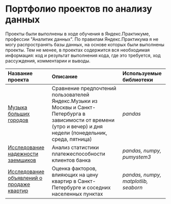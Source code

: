 # Портфолио проектов по анализу данных

Проекты были выполнены в ходе обучения в Яндекс.Практикуме, профессии "Аналитик данных". По правилам Яндекс.Практикума я не могу распространять базы данных, на основе которых были выполнены проекты. Тем не менее, в проектах содержится вся необходимая информация: код и результат выполнения кода, где это требуется, ход рассуждения, комментарии и выводы.

| Название проекта | Описание | Используемые библиотеки | 
| :---------------------- | :---------------------- | :---------------------- |
| [Музыка больших городов](music) | Сравнение предпочтений пользователей Яндекс.Музыки из Москвы и Санкт-Петербурга в зависимости от времени (утро и вечер) и дня недели (понедельник, среда, пятница)| *pandas* |
| [Исследование надежности заемщиков](credit) | Анализ статистики платежеспособности клиентов банка| *pandas, numpy, pumystem3* |
| [Исследование объявлений о продаже квартир](real_estate) | Оценка факторов, влияющих на цену квартир в Санкт-Петербурге и соседних населенных пунктах| *pandas, numpy, matplotlib, seaborn* |